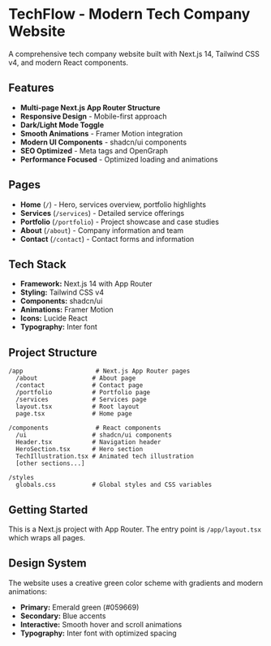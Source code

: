 # TechFlow - Modern Tech Company Website

A comprehensive tech company website built with Next.js 14, Tailwind CSS v4, and modern React components.

## Features

- **Multi-page Next.js App Router Structure**
- **Responsive Design** - Mobile-first approach
- **Dark/Light Mode Toggle**
- **Smooth Animations** - Framer Motion integration
- **Modern UI Components** - shadcn/ui components
- **SEO Optimized** - Meta tags and OpenGraph
- **Performance Focused** - Optimized loading and animations

## Pages

- **Home** (`/`) - Hero, services overview, portfolio highlights
- **Services** (`/services`) - Detailed service offerings
- **Portfolio** (`/portfolio`) - Project showcase and case studies
- **About** (`/about`) - Company information and team
- **Contact** (`/contact`) - Contact forms and information

## Tech Stack

- **Framework:** Next.js 14 with App Router
- **Styling:** Tailwind CSS v4
- **Components:** shadcn/ui
- **Animations:** Framer Motion
- **Icons:** Lucide React
- **Typography:** Inter font

## Project Structure

```
/app                    # Next.js App Router pages
  /about               # About page
  /contact             # Contact page
  /portfolio           # Portfolio page
  /services            # Services page
  layout.tsx           # Root layout
  page.tsx             # Home page

/components             # React components
  /ui                  # shadcn/ui components
  Header.tsx           # Navigation header
  HeroSection.tsx      # Hero section
  TechIllustration.tsx # Animated tech illustration
  [other sections...]

/styles
  globals.css          # Global styles and CSS variables
```

## Getting Started

This is a Next.js project with App Router. The entry point is `/app/layout.tsx` which wraps all pages.

## Design System

The website uses a creative green color scheme with gradients and modern animations:
- **Primary:** Emerald green (#059669)
- **Secondary:** Blue accents
- **Interactive:** Smooth hover and scroll animations
- **Typography:** Inter font with optimized spacing